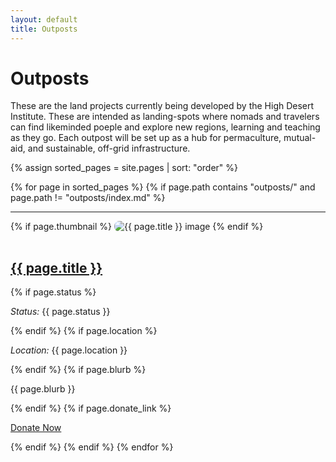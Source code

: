 ```yaml
---
layout: default
title: Outposts
---
```


# Outposts

These are the land projects currently being developed by the High Desert Institute. These are intended as landing-spots where nomads and travelers can find likeminded poeple and explore new regions, learning and teaching as they go. Each outpost will be set up as a hub for permaculture, mutual-aid, and sustainable, off-grid infrastructure. 


<div markdown="0">

{% assign sorted_pages = site.pages | sort: "order" %}

{% for page in sorted_pages %}
  {% if page.path contains "outposts/" and page.path != "outposts/index.md" %}
    <hr>
    {% if page.thumbnail %}
      <img src="{{ page.thumbnail }}" alt="{{ page.title }} image" style="max-width: 100%; height: auto; border-radius: 8px; margin-bottom: 1rem;">
    {% endif %}
    <h2><a href="{{ page.url }}">{{ page.title }}</a></h2>
    {% if page.status %}<p><em>Status:</em> {{ page.status }}</p>{% endif %}
    {% if page.location %}<p><em>Location:</em> {{ page.location }}</p>{% endif %}
    {% if page.blurb %}<p>{{ page.blurb }}</p>{% endif %}
    {% if page.donate_link %}
      <p><a class="btn btn-primary" href="{{ page.donate_link }}">Donate Now</a></p>
    {% endif %}
  {% endif %}
{% endfor %}

</div>
